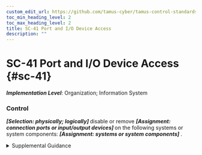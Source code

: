```yaml
---
custom_edit_url: https://github.com/tamus-cyber/tamus-control-standards/tree/main/content/tamus.edu/TAMUS_profile.xml
toc_min_heading_level: 2
toc_max_heading_level: 2
title: SC-41 Port and I/O Device Access
description: ""
---
```


# SC-41 Port and I/O Device Access {#sc-41}

_**Implementation Level**_: Organization; Information System

### Control

<strong title="sc-41_odp.02"> <em>[Selection: physically; logically]</em> </strong> disable or remove <strong title="sc-41_odp.01"> <em>[Assignment: connection ports or input/output devices]</em> </strong> on the following systems or system components: <strong title="sc-41_odp.03"> <em>[Assignment: systems or system components]</em> </strong>.


<details><summary>Supplemental Guidance</summary>Connection ports include Universal Serial Bus (USB), Thunderbolt, and Firewire (IEEE 1394). Input/output (I/O) devices include compact disc and digital versatile disc drives. Disabling or removing such connection ports and I/O devices helps prevent the exfiltration of information from systems and the introduction of malicious code from those ports or devices. Physically disabling or removing ports and/or devices is the stronger action.</details>
